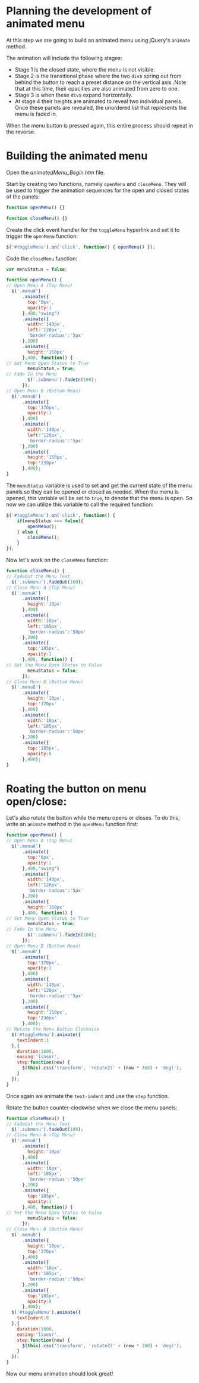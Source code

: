 # Planning the development of animated menu

At this step we are going to build an animated menu using jQuery's `animate` method.

The animation will include the following stages:

* Stage 1 is the closed state, where the menu is not visible.
* Stage 2 is the transitional phase where the two `div`s spring out from behind the button to reach a preset distance on the vertical axis .Note that at this time, their opacities are also animated from zero to one.
* Stage 3 is when these `div`s expand horizontally.
* At stage 4 their heights are animated to reveal two individual panels. Once these panels are revealed, the unordered list that represents the menu is faded in.

When the menu button is pressed again, this entire process should repeat in the reverse.

# Building the animated menu

Open the *animatedMenu_Begin.htm* file.

Start by creating two functions, namely `openMenu` and `closeMenu`. They will be used to trigger the animation sequences for the open and closed states of the panels:

```js
function openMenu() {}

function closeMenu() {}
```

Create the click event handler for the `toggleMenu` hyperlink and set it to trigger the `openMenu` function:

```js
$('#toggleMenu').on('click', function() { openMenu() });
```

Code the `closeMenu` function:

```js
var menuStatus = false;

function openMenu() {
// Open Menu A (Top Menu)
  $('.menuA')
      .animate({
        top:'0px',
        opacity:1
      },400,"swing")
      .animate({
        width:'140px',
        left:'120px',
        'border-radius':'5px'
      },200)
      .animate({
        height:'150px'
      },400, function() {
// Set Menu Open Status to True
        menuStatus = true;
// Fade In the Menu
        $('.submenu').fadeIn(100);
      });
// Open Menu B (Bottom Menu)
  $('.menuB')
      .animate({
        top:'370px',
        opacity:1
      },400)
      .animate({
        width:'140px',
        left:'120px',
        'border-radius':'5px'
      },200)
      .animate({
        height:'150px',
        top:'230px'
      },400);
}
```

The `menuStatus` variable is used to set and get the current state of the menu panels so they can be opened or closed as needed. When the menu is opened, this variable will be set to `true`, to denote that the menu is open. So now we can utilize this variable to call the required function:

```js
$('#toggleMenu').on('click', function() {
	if(menuStatus === false){
		openMenu();
	} else {
		closeMenu();
	}
});
```

Now let's work on the `closeMenu` function:

```js
function closeMenu() {
// FadeOut the Menu Text
  $('.submenu').fadeOut(100);
// Close Menu A (Top Menu)
  $('.menuA')
      .animate({
        height:'10px'
      },400)
      .animate({
        width:'10px',
        left:'185px',
        'border-radius':'50px'
      },200)
      .animate({
        top:'185px',
        opacity:1
      },400, function() {
// Set the Menu Open Status to False
        menuStatus = false;
      });
// Close Menu B (Bottom Menu)
  $('.menuB')
      .animate({
        height:'10px',
        top:'370px'
      },400)
      .animate({
        width:'10px',
        left:'185px',
        'border-radius':'50px'
      },200)
      .animate({
        top:'185px',
        opacity:0
      },400);
}
```

# Roating the button on menu open/close:

Let's also rotate the button while the menu opens or closes. To do this, write an `animate` method in the `openMenu` function first:

```js
function openMenu() {
// Open Menu A (Top Menu)
  $('.menuA')
      .animate({
        top:'0px',
        opacity:1
      },400,"swing")
      .animate({
        width:'140px',
        left:'120px',
        'border-radius':'5px'
      },200)
      .animate({
        height:'150px'
      },400, function() {
// Set Menu Open Status to True
        menuStatus = true;
// Fade In the Menu
        $('.submenu').fadeIn(100);
      });
// Open Menu B (Bottom Menu)
  $('.menuB')
      .animate({
        top:'370px',
        opacity:1
      },400)
      .animate({
        width:'140px',
        left:'120px',
        'border-radius':'5px'
      },200)
      .animate({
        height:'150px',
        top:'230px'
      },400);
// Rotate the Menu Button Clockwise
  $('#toggleMenu').animate({
    textIndent:1
  },{
    duration:1000,
    easing:'linear',
    step:function(now) {
      $(this).css('transform', 'rotateZ(' + (now * 360) + 'deg)');
    }
  });
}
```

Once again we animate the `text-indent` and use the `step` function.

Rotate the button counter-clockwise when we close the menu panels:

```js
function closeMenu() {
// FadeOut the Menu Text
  $('.submenu').fadeOut(100);
// Close Menu A (Top Menu)
  $('.menuA')
      .animate({
        height:'10px'
      },400)
      .animate({
        width:'10px',
        left:'185px',
        'border-radius':'50px'
      },200)
      .animate({
        top:'185px',
        opacity:1
      },400, function() {
// Set the Menu Open Status to False
        menuStatus = false;
      });
// Close Menu B (Bottom Menu)
  $('.menuB')
      .animate({
        height:'10px',
        top:'370px'
      },400)
      .animate({
        width:'10px',
        left:'185px',
        'border-radius':'50px'
      },200)
      .animate({
        top:'185px',
        opacity:0
      },400);
  $('#toggleMenu').animate({
    textIndent:0
  },{
    duration:1000,
    easing:'linear',
    step:function(now) {
      $(this).css('transform', 'rotateZ(' + (now * 360) + 'deg)');
    }
  });
}
```

Now our menu animation should look great!